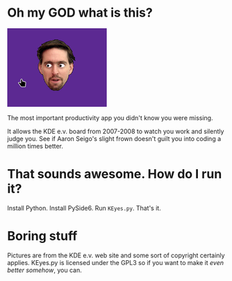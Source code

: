Oh my GOD what is this?
=======================

![Aaron Seigo is watching you code](https://github.com/pvaret/keyes/blob/main/screenshots/keyes.gif?raw=true)

The most important productivity app you didn't know you were missing.

It allows the KDE e.v. board from 2007-2008 to watch you work and silently judge
you. See if Aaron Seigo's slight frown doesn't guilt you into coding a million
times better.


That sounds awesome. How do I run it?
=====================================

Install Python. Install PySide6. Run `KEyes.py`. That's it.


Boring stuff
============

Pictures are from the KDE e.v. web site and some sort of copyright certainly
applies. KEyes.py is licensed under the GPL3 so if you want to make it
*even better somehow*, you can.

